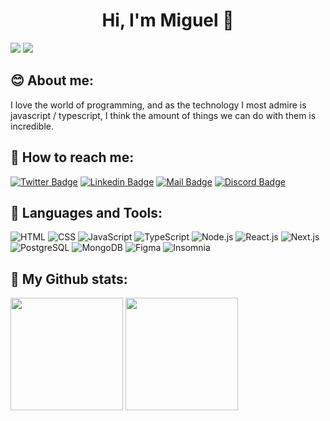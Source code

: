 <h1 align="center">Hi, I'm Miguel 👋</h1>

![](https://visitor-badge.laobi.icu/badge?style=flat-square&page_id=miguel5g)
![](https://img.shields.io/github/followers/miguel5g?style=flat-square)

## :blush: About me:

I love the world of programming, and as the technology I most admire is javascript / typescript, I think the amount of things we can do with them is incredible.

## :mag_right: How to reach me:

[![Twitter Badge](https://img.shields.io/badge/_guel5g_-b1295b?style=flat-square&labelColor=b1295b&logo=twitter&logoColor=fff)](https://twitter.com/guel5g)
[![Linkedin Badge](https://img.shields.io/badge/_Miguel_Ângelo_-b1295b?style=flat-square&labelColor=b1295b&logo=linkedin&logoColor=fff)](https://www.linkedin.com/in/miguel5g/)
[![Mail Badge](https://img.shields.io/badge/_miguelcg958@gmail.com_-b1295b?style=flat-square&labelColor=b1295b&logo=gmail&logoColor=fff)](mailto:miguelcg958@gmail.com)
[![Discord Badge](https://img.shields.io/badge/_Guel%233451_-b1295b?style=flat-square&labelColor=b1295b&logo=discord&logoColor=fff)](https://discordapp.com/users/342803796201832449/)

## :rocket: Languages and Tools:

![HTML](https://img.shields.io/badge/-HTML-E34F26?style=flat-square&logo=HTML5&logoColor=white)
![CSS](https://img.shields.io/badge/-CSS-1572B6?style=flat-square&logo=css3&logoColor=white)
![JavaScript](https://img.shields.io/badge/-JavaScript-F7DF1E?style=flat-square&logo=Javascript&logoColor=white)
![TypeScript](https://img.shields.io/badge/-TypeScript-007ACC?style=flat-square&logo=Typescript&logoColor=white)
![Node.js](https://img.shields.io/badge/-Node.js-339933?style=flat-square&logo=Node.js&logoColor=white)
![React.js](https://img.shields.io/badge/-React.js-61DAFB?style=flat-square&logo=React&logoColor=white)
![Next.js](https://img.shields.io/badge/-Next.js-000000?style=flat-square&logo=Next.js&logoColor=white)
![PostgreSQL](https://img.shields.io/badge/-PostgreSQL-4169E1?style=flat-square&logo=PostgreSQL&logoColor=white)
![MongoDB](https://img.shields.io/badge/-MongoDB-47A248?style=flat-square&logo=MongoDB&logoColor=white)
![Figma](https://img.shields.io/badge/-Figma-F24E1E?style=flat-square&logo=Figma&logoColor=white)
![Insomnia](https://img.shields.io/badge/-Insomnia-5849BE?style=flat-square&logo=Insomnia&logoColor=white)

## :tada: My Github stats:

<img height="180em" src="https://github-readme-stats.vercel.app/api?username=miguel5g&show_icons=true&theme=radical" />
<img height="180em" src="https://github-readme-stats.vercel.app/api/top-langs/?username=miguel5g&layout=compact&theme=radical" />
